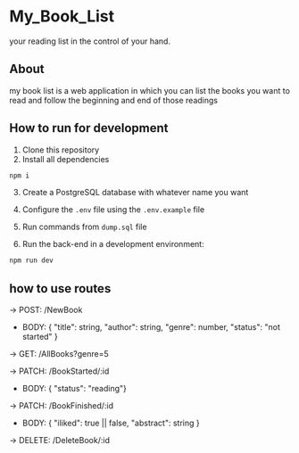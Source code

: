 # My_Book_List

your reading list in the control of your hand.

## About

my book list is a web application in which you can list the books you want to read and follow the beginning and end of those readings

## How to run for development

1. Clone this repository
2. Install all dependencies


```bash
npm i
```

3. Create a PostgreSQL database with whatever name you want

4. Configure the `.env` file using the `.env.example` file

5. Run commands from `dump.sql` file

6. Run the back-end in a development environment:

```bash
npm run dev
```

## how to use routes

-> POST: /NewBook

- BODY: { "title": string, "author": string, "genre": number, "status": "not started" }

-> GET: /AllBooks?genre=5

-> PATCH: /BookStarted/:id

- BODY: { "status": "reading"}

-> PATCH: /BookFinished/:id

- BODY: { "iliked": true || false, "abstract": string }

-> DELETE: /DeleteBook/:id